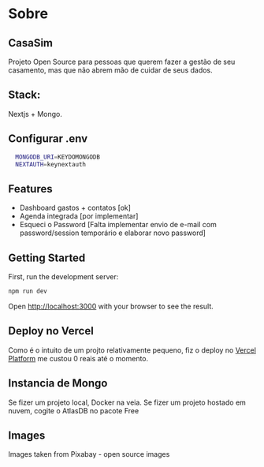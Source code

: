 # Sobre
## CasaSim
Projeto Open Source para pessoas que querem fazer a gestão de seu casamento, mas que não abrem mão de cuidar de seus dados.

## Stack:
Nextjs + Mongo.
## Configurar .env

``` bash
  MONGODB_URI=KEYDOMONGODB
  NEXTAUTH=keynextauth
```


## Features
- Dashboard gastos + contatos [ok]
- Agenda integrada [por implementar]
- Esqueci o Password [Falta implementar envio de e-mail com password/session temporário e elaborar novo password]
  
## Getting Started

First, run the development server:

```bash
npm run dev
```

Open [http://localhost:3000](http://localhost:3000) with your browser to see the result.

## Deploy no Vercel

Como é o intuito de um projto relativamente pequeno, fiz o deploy no [Vercel Platform](https://vercel.com/new?utm_medium=default-template&filter=next.js&utm_source=create-next-app&utm_campaign=create-next-app-readme) me custou 0 reais até o momento.

## Instancia de Mongo
Se fizer um projeto local, Docker na veia.
Se fizer um projeto hostado em nuvem, cogite o AtlasDB no pacote Free

## Images
Images taken from Pixabay - open source images
